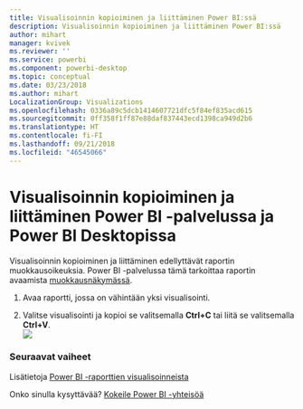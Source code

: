```yaml
---
title: Visualisoinnin kopioiminen ja liittäminen Power BI:ssä
description: Visualisoinnin kopioiminen ja liittäminen Power BI:ssä
author: mihart
manager: kvivek
ms.reviewer: ''
ms.service: powerbi
ms.component: powerbi-desktop
ms.topic: conceptual
ms.date: 03/23/2018
ms.author: mihart
LocalizationGroup: Visualizations
ms.openlocfilehash: 0336a89c5dcb1414607721dfc5f84ef835acd615
ms.sourcegitcommit: 0ff358f1ff87e88daf837443ecd1398ca949d2b6
ms.translationtype: HT
ms.contentlocale: fi-FI
ms.lasthandoff: 09/21/2018
ms.locfileid: "46545066"
---
```

# <a name="copy-and-paste-a-visualization-in-power-bi-service-and-power-bi-desktop"></a>Visualisoinnin kopioiminen ja liittäminen Power BI -palvelussa ja Power BI Desktopissa
Visualisoinnin kopioiminen ja liittäminen edellyttävät raportin muokkausoikeuksia. Power BI -palvelussa tämä tarkoittaa raportin avaamista [muokkausnäkymässä](../consumer/end-user-reading-view.md).

1. Avaa raportti, jossa on vähintään yksi visualisointi.  

2. Valitse visualisointi ja kopioi se valitsemalla **Ctrl+C** tai liitä se valitsemalla **Ctrl+V**.  
   ![](media/power-bi-visualization-copy-paste/copypasteviznew.gif)

### <a name="next-steps"></a>Seuraavat vaiheet
Lisätietoja [Power BI -raporttien visualisoinneista](power-bi-report-visualizations.md)

Onko sinulla kysyttävää? [Kokeile Power BI -yhteisöä](http://community.powerbi.com/)


